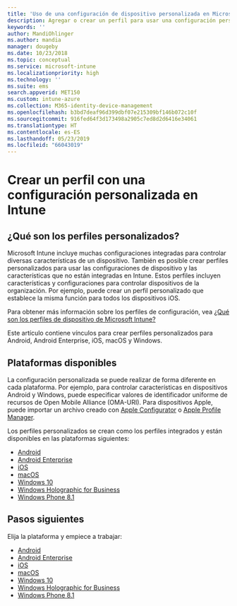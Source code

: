 ```yaml
---
title: 'Uso de una configuración de dispositivo personalizada en Microsoft Intune: Azure | Microsoft Docs'
description: Agregar o crear un perfil para usar una configuración personalizada para dispositivos Windows Phone, Windows 8.1, Windows 10 y versiones posteriores, Android, Android Enterprise, macOS e iOS mediante Microsoft Intune
keywords: ''
author: MandiOhlinger
ms.author: mandia
manager: dougeby
ms.date: 10/23/2018
ms.topic: conceptual
ms.service: microsoft-intune
ms.localizationpriority: high
ms.technology: ''
ms.suite: ems
search.appverid: MET150
ms.custom: intune-azure
ms.collection: M365-identity-device-management
ms.openlocfilehash: b3bd7deaf96d399dbf07e215309bf146b072c10f
ms.sourcegitcommit: 916fed64f3d173498a2905c7ed8d2d6416e34061
ms.translationtype: HT
ms.contentlocale: es-ES
ms.lasthandoff: 05/23/2019
ms.locfileid: "66043019"
---
```

# <a name="create-a-profile-with-custom-settings-in-intune"></a>Crear un perfil con una configuración personalizada en Intune

## <a name="what-are-custom-profiles"></a>¿Qué son los perfiles personalizados?

Microsoft Intune incluye muchas configuraciones integradas para controlar diversas características de un dispositivo. También es posible crear perfiles personalizados para usar las configuraciones de dispositivo y las características que no están integradas en Intune. Estos perfiles incluyen características y configuraciones para controlar dispositivos de la organización. Por ejemplo, puede crear un perfil personalizado que establece la misma función para todos los dispositivos iOS.

Para obtener más información sobre los perfiles de configuración, vea [¿Qué son los perfiles de dispositivo de Microsoft Intune?](device-profiles.md) 

Este artículo contiene vínculos para crear perfiles personalizados para Android, Android Enterprise, iOS, macOS y Windows.

## <a name="available-platforms"></a>Plataformas disponibles

La configuración personalizada se puede realizar de forma diferente en cada plataforma. Por ejemplo, para controlar características en dispositivos Android y Windows, puede especificar valores de identificador uniforme de recursos de Open Mobile Alliance (OMA-URI). Para dispositivos Apple, puede importar un archivo creado con [Apple Configurator](https://itunes.apple.com/us/app/apple-configurator-2/id1037126344?mt=12) o [Apple Profile Manager](https://support.apple.com/profile-manager).

Los perfiles personalizados se crean como los perfiles integrados y están disponibles en las plataformas siguientes:

- [Android](custom-settings-android.md)
- [Android Enterprise](custom-settings-android-for-work.md)
- [iOS](custom-settings-ios.md)
- [macOS](custom-settings-macos.md)
- [Windows 10](custom-settings-windows-10.md)
- [Windows Holographic for Business](custom-settings-windows-holographic.md)
- [Windows Phone 8.1](custom-settings-windows-phone-8-1.md)

## <a name="next-steps"></a>Pasos siguientes

Elija la plataforma y empiece a trabajar:

- [Android](custom-settings-android.md)
- [Android Enterprise](custom-settings-android-for-work.md)
- [iOS](custom-settings-ios.md)
- [macOS](custom-settings-macos.md)
- [Windows 10](custom-settings-windows-10.md)
- [Windows Holographic for Business](custom-settings-windows-holographic.md)
- [Windows Phone 8.1](custom-settings-windows-phone-8-1.md)
